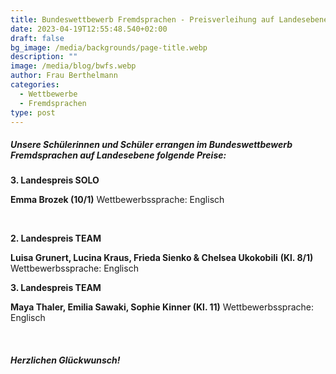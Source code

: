 ```yaml
---
title: Bundeswettbewerb Fremdsprachen - Preisverleihung auf Landesebene
date: 2023-04-19T12:55:48.540+02:00
draft: false
bg_image: /media/backgrounds/page-title.webp
description: ""
image: /media/blog/bwfs.webp
author: Frau Berthelmann
categories:
  - Wettbewerbe
  - Fremdsprachen
type: post
---
```

##### ***Unsere Schülerinnen und Schüler errangen im Bundeswettbewerb Fremdsprachen auf Landesebene folgende Preise:*** 

**3. Landespreis SOLO**

**Emma Brozek (10/1)** Wettbewerbssprache: Englisch

  

**2. Landespreis TEAM**

**Luisa Grunert, Lucina Kraus, Frieda Sienko & Chelsea Ukokobili** **(Kl. 8/1)** Wettbewerbssprache: Englisch

**3. Landespreis TEAM**

**Maya Thaler, Emilia Sawaki, Sophie Kinner (Kl. 11)** Wettbewerbssprache: Englisch

  

##### ***Herzlichen Glückwunsch!***




